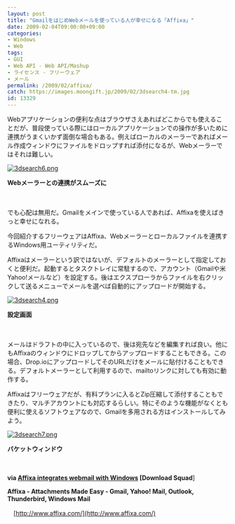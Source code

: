 ```yaml
---
layout: post
title: "GmailをはじめWebメールを使っている人が幸せになる「Affixa」"
date: 2009-02-04T09:00:00+09:00
categories:
- Windows
- Web
tags: 
- GUI
- Web API - Web API/Mashup
- ライセンス - フリーウェア
- メール
permalink: /2009/02/affixa/
catch: https://images.moongift.jp/2009/02/3dsearch4-tm.jpg
id: 13329
---
```

Webアプリケーションの便利な点はブラウザさえあればどこからでも使えることだが、普段使っている際にはローカルアプリケーションでの操作が多いために連携がうまくいかず面倒な場合もある。例えばローカルのメーラーであればメール作成ウィンドウにファイルをドロップすれば添付になるが、Webメーラーではそれは難しい。

  

[![3dsearch6.png](https://images.moongift.jp/2009/02/3dsearch6-tm.jpg)](https://images.moongift.jp/2009/02/3dsearch6.png)  
  
**Webメーラーとの連携がスムーズに**

  

　

  

でも心配は無用だ。Gmailをメインで使っている人であれば、Affixaを使えばきっと幸せになれる。

  

今回紹介するフリーウェアはAffixa、Webメーラーとローカルファイルを連携するWindows用ユーティリティだ。

  
<!--more-->

Affixaはメーラーという訳ではないが、デフォルトのメーラーとして指定しておくと便利だ。起動するとタスクトレイに常駐するので、アカウント（Gmailや米Yahoo!メールなど）を設定する。後はエクスプローラからファイルを右クリックして送るメニューでメールを選べば自動的にアップロードが開始する。

  

[![3dsearch4.png](https://images.moongift.jp/2009/02/3dsearch4-tm.jpg)](https://images.moongift.jp/2009/02/3dsearch4.png)  
  
**設定画面**

  

　

  

メールはドラフトの中に入っているので、後は宛先などを編集すれば良い。他にもAffixaのウィンドウにドロップしてからアップロードすることもできる。この場合、Drop.ioにアップロードしてそのURLだけをメールに貼付けることもできる。デフォルトメーラーとして利用するので、mailtoリンクに対しても有効に動作する。

  

Affixaはフリーウェアだが、有料プランに入るとZip圧縮して添付することもできたり、マルチアカウントにも対応するらしい。特にそのような機能がなくとも便利に使えるソフトウェアなので、Gmailを多用される方はインストールしてみよう。

  

[![3dsearch7.png](https://images.moongift.jp/2009/02/3dsearch7-tm.jpg)](https://images.moongift.jp/2009/02/3dsearch7.png)  
  
**バケットウィンドウ**

  

　

  

**via [Affixa integrates webmail with Windows](http://www.downloadsquad.com/2009/01/29/affixa-sets-webmail-as-your-default-email-service-in-windows/) [Download Squad**]

  

**Affixa - Attachments Made Easy - Gmail, Yahoo! Mail, Outlook, Thunderbird, Windows Mail**  
  
　[http://www.affixa.com/](http://www.affixa.com/)

  
  

